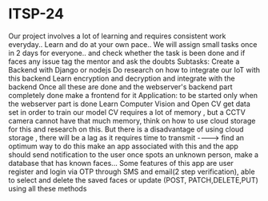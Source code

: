 # ITSP-24
Our project involves a lot of learning and requires consistent work everyday.. Learn and do at your own pace.. We will assign small tasks once in 2 days for everyone.. and check whether the task is been done and if faces any issue tag the mentor and ask the doubts
Subtasks:
  Create a Backend with Django or nodejs
  Do research on how to integrate our IoT with this backend
  Learn encryption and decryption and integrate with the backend
  Once all these are done and the webserver's backend part completely done make a frontend for it
Application:
  to be started only when the webserver part is done
  Learn Computer Vision and Open CV
  get data set in order to train our model
  CV requires a lot of memory , but a CCTV camera cannot have that much memory, think on how to use cloud storage for this and research on this. But there is a disadvantage of using cloud storage , there will be a lag as it requires time to transmit ----> find an optimum way to do this
  make an app associated with this and the app should send notification to the user once spots an unknown person, make a database that has known faces... Some features of this app are user register and login via OTP through SMS and email(2 step verification), able to select and delete the saved faces or update (POST, PATCH,DELETE,PUT) using all these methods
